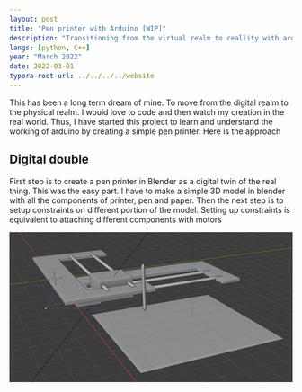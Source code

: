 ```yaml
---
layout: post
title: "Pen printer with Arduino [WIP]"
description: "Transitioning from the virtual realm to reallity with arduino."
langs: [python, C++]
year: "March 2022"
date: 2022-03-01
typora-root-url: ../../../../website
---
```


This has been a long term dream of mine. To move from the digital realm to the physical realm. I would love to code and then watch my creation in the real world. Thus, I have started this project to learn and understand the working of arduino by creating a simple pen printer. Here is the approach

## Digital double

First step is to create a pen printer in Blender as a digital twin of the real thing. This was the easy part. I have to make a simple 3D model in blender with all the components of printer, pen and paper. Then the next step is to setup  constraints on different portion of the model. Setting up constraints is equivalent to attaching different components with motors

![image-20220213210019354](/assets/images/image-20220213210019354.png)
